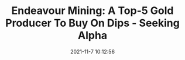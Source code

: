 ---
"title": "Endeavour Mining: A Top-5 Gold Producer To Buy On Dips - Seeking Alpha"
"date": "2021-11-7 10:12:56"
"feed_name": "GOOGLENEWSMINING"
"feed_website": "https://news.google.com/search?q=mining%2Bincident&hl=en-US&gl=US&ceid=US:en"
"feed_rss": "https://news.google.com/rss/search?q=mining%2Bincident&hl=en-US&gl=US&ceid=US:en"
"link": "https://seekingalpha.com/article/4466655-endeavour-mining-top-5-gold-producer-buy-stock-on-dips"
"source": "{'href': 'https://seekingalpha.com', 'title': 'Seeking Alpha'}"
"file": "_posts/2021-1-1-beadd3eea7fa90fa66aa4aaee8d04f34e40cb3b0.md"
"accident": "0"
"drilling": "0"
"dead": "0"
"injured": "0"
"arrested": "0"
"place": "unknown place"
"where": "unknown site"
"causes": "unknown"
"place_uri": "unknown place"
---